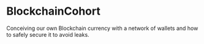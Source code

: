 # BlockchainCohort
Conceiving our own Blockchain currency with a network of wallets and how to safely secure it to avoid leaks.
